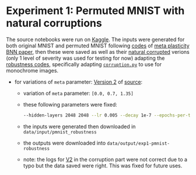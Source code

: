 # Experiment 1: Permuted MNIST with natural corruptions

The source notebooks were run on [Kaggle][source]. The inputs were generated for both original MNIST and permuted MNIST following [codes][bnn-meta-paper-repo] of [meta plasticity BNN paper][bnn-meta-paper], then these were saved as well as their [natural corrupted][natcrpt-paper] verions (only 1 level of severity was used for testing for now) adapting the [robustness codes][natcrpt-paper-code], specifically adapting [`corruption.py`][natcrpt-paper-code] to use for monochrome images.

- for variations of `meta` parameter: [Version 2][V2] of [source]:
  - variation of `meta` parameter: `[0.0, 0.7, 1.35]`
  - these following parameters were fixed:

    ``` bash
    --hidden-layers 2048 2048 --lr 0.005 --decay 1e-7 --epochs-per-task 25
    ```

  - the inputs were generated then downloaded in `data/input/pmnist_robustness`
  - the outputs were downloaded into `data/output/exp1-pmnist-robustness`
  - note: the logs for [V2] in the corruption part were not correct due to a typo but the data saved were right. This was fixed for future uses.

[bnn-meta-paper]: https://www.nature.com/articles/s41467-021-22768-y
[bnn-meta-paper-repo]: https://github.com/Laborieux-Axel/SynapticMetaplasticityBNN
[natcrpt-paper]: https://arxiv.org/abs/1903.12261
[natcrpt-paper-repo]: https://github.com/hendrycks/robustness
[natcrpt-paper-code]: https://github.com/hendrycks/robustness/blob/master/ImageNet-C/imagenet_c/imagenet_c/corruptions.py
[source]: https://www.kaggle.com/penguinsfly/bnn-cf-vs-robust/
[V2]: https://www.kaggle.com/penguinsfly/bnn-cf-vs-robust/data?scriptVersionId=79007488
